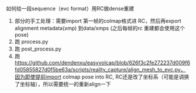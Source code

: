 如何给一段sequence（evc format）用RC做dense重建

1. 部分的手工处理：需要import 第一帧的colmap格式进 RC，然后再export alignment metadata(xmp) 到data/xmps (之后每帧的rc 重建都会使用这个pose)
2. 跑 process.py
3. 跑 post_process.py
4. 跑 https://github.com/dendenxu/easyvolcap/blob/626f3c2fe272237d009f6fd05855827d0f5be63a/scripts/reality_capture/align_mesh_to_evc.py，因为即使提前import colmap pose into RC, RC还是改了坐标系（可能是调换了坐标轴），所以需要统一的重新align一下
